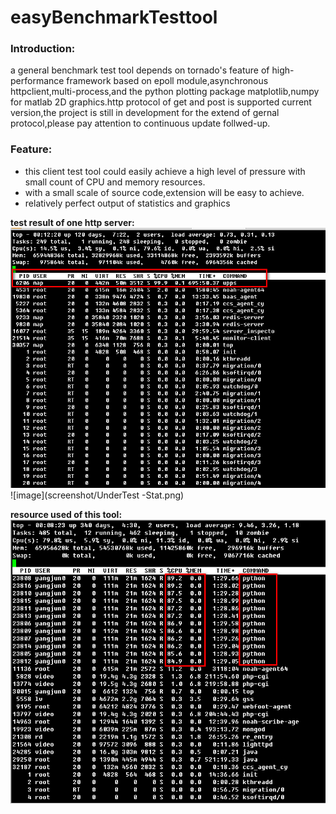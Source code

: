 easyBenchmarkTesttool
=====================

### Introduction:
a general benchmark test tool depends on tornado's feature of high-performance framework based on epoll module,asynchronous httpclient,multi-process,and the python plotting package matplotlib,numpy for matlab 2D graphics.http protocol of get and post is supported current version,the project is still in development for the extend of gernal protocol,please pay attention to continuous update follwed-up.

### Feature:
* this client test tool could easily achieve a high level of pressure with small count of CPU and memory resources.
* with a small scale of source code,extension will be easy to achieve.
* relatively perfect output of statistics and graphics

**test result of one http server:** 
![image](screenshot/UnderTest-PressureToLimit.png)
![image](screenshot/UnderTest -Stat.png)

**resource used of this tool:**  
![image](screenshot/Benchmark-Testtool-CPU-Memory-Resource.png)

